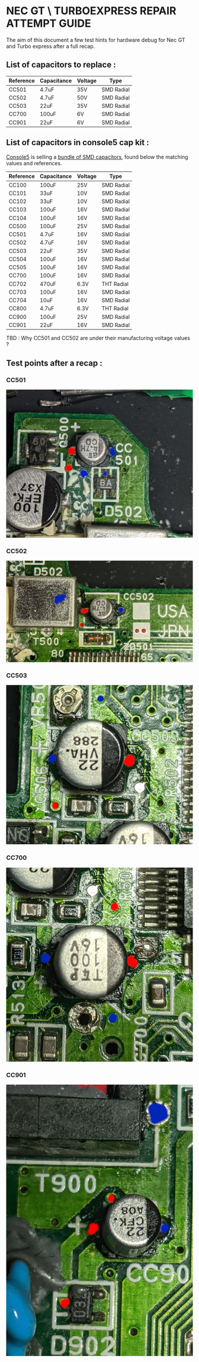 # NEC GT \ TURBOEXPRESS REPAIR ATTEMPT GUIDE

The aim of this document a few test hints for hardware debug for Nec GT and Turbo express after a full recap.

## List of capacitors to replace :

| Reference   | Capacitance  | Voltage  | Type       | 
|-------------|--------------|----------|------------|
| CC501       | 4.7uF        | 35V      | SMD Radial |
| CC502       | 4.7uF        | 50V      | SMD Radial |
| CC503       | 22uF         | 35V      | SMD Radial |
| CC700       | 100uF        | 6V       | SMD Radial |
| CC901       | 22uF         | 6V       | SMD Radial |

## List of capacitors in console5 cap kit :

[Console5](https://console5.com/store/) is selling a [bundle of SMD capacitors](https://console5.com/store/nec-turboexpress-pc-engine-gt-smd-cap-kit.html), found below the matching values and references.  


| Reference   | Capacitance  | Voltage  | Type       | 
|-------------|--------------|----------|------------|
| CC100       | 100uF        | 25V      | SMD Radial |
| CC101       | 33uF         | 10V      | SMD Radial |
| CC102       | 33uF         | 10V      | SMD Radial |
| CC103       | 100uF        | 16V      | SMD Radial |
| CC104       | 100uF        | 16V      | SMD Radial |
| CC500       | 100uF        | 25V      | SMD Radial |
| CC501       | 4.7uF        | 16V      | SMD Radial |
| CC502       | 4.7uF        | 16V      | SMD Radial |
| CC503       | 22uF         | 35V      | SMD Radial |
| CC504       | 100uF        | 16V      | SMD Radial |
| CC505       | 100uF        | 16V      | SMD Radial |
| CC700       | 100uF        | 16V      | SMD Radial |
| CC702       | 470uF        | 6.3V     | THT Radial |
| CC703       | 100uF        | 16V      | SMD Radial |
| CC704       | 10uF         | 16V      | SMD Radial |
| CC800       | 4.7uF        | 6.3V     | THT Radial |
| CC900       | 100uF        | 25V      | SMD Radial |
| CC901       | 22uF         | 16V      | SMD Radial |

TBD : Why CC501 and CC502 are under their manufacturing voltage values ?


## Test points after a recap :

### CC501

![Screenshot](/pics/CC501.jpg "CC501")

### CC502

![Screenshot](/pics/CC502.jpg "CC502")

### CC503

![Screenshot](/pics/CC503.jpg "CC503")

### CC700

![Screenshot](/pics/CC700.jpg "CC700")

### CC901

![Screenshot](/pics/CC901.jpg "CC901")


